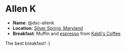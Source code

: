 # Allen K

* **Name**: @dsc-allenk
* **Location**: [Silver Spring, Maryland](https://www.google.com/maps/place/Silver+Spring,+MD/@39.00877,-77.0528639,13z)
* **Breakfast**: Muffin and [espresso](http://kaldisocial.com/coffee/) from [Kaldi's Coffee](http://kaldisocial.com/)

The best breakfast! :)
